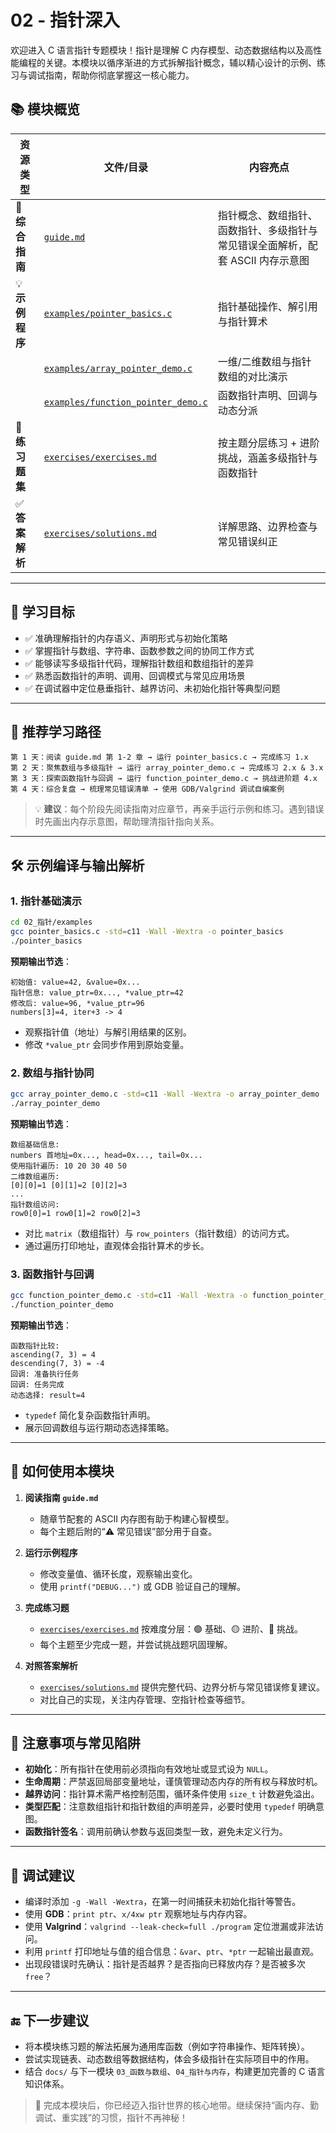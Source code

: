 # 02 - 指针深入

欢迎进入 C 语言指针专题模块！指针是理解 C 内存模型、动态数据结构以及高性能编程的关键。本模块以循序渐进的方式拆解指针概念，辅以精心设计的示例、练习与调试指南，帮助你彻底掌握这一核心能力。

## 📚 模块概览

| 资源类型 | 文件/目录 | 内容亮点 |
|----------|-----------|----------|
| 📖 **综合指南** | [`guide.md`](guide.md) | 指针概念、数组指针、函数指针、多级指针与常见错误全面解析，配套 ASCII 内存示意图 |
| 💡 **示例程序** | [`examples/pointer_basics.c`](examples/pointer_basics.c) | 指针基础操作、解引用与指针算术 |
| | [`examples/array_pointer_demo.c`](examples/array_pointer_demo.c) | 一维/二维数组与指针数组的对比演示 |
| | [`examples/function_pointer_demo.c`](examples/function_pointer_demo.c) | 函数指针声明、回调与动态分派 |
| 🎯 **练习题集** | [`exercises/exercises.md`](exercises/exercises.md) | 按主题分层练习 + 进阶挑战，涵盖多级指针与函数指针 |
| ✅ **答案解析** | [`exercises/solutions.md`](exercises/solutions.md) | 详解思路、边界检查与常见错误纠正 |

---

## 🎯 学习目标

- ✅ 准确理解指针的内存语义、声明形式与初始化策略
- ✅ 掌握指针与数组、字符串、函数参数之间的协同工作方式
- ✅ 能够读写多级指针代码，理解指针数组和数组指针的差异
- ✅ 熟悉函数指针的声明、调用、回调模式与常见应用场景
- ✅ 在调试器中定位悬垂指针、越界访问、未初始化指针等典型问题

---

## 🧭 推荐学习路径

```
第 1 天：阅读 guide.md 第 1-2 章 → 运行 pointer_basics.c → 完成练习 1.x
第 2 天：聚焦数组与多级指针 → 运行 array_pointer_demo.c → 完成练习 2.x & 3.x
第 3 天：探索函数指针与回调 → 运行 function_pointer_demo.c → 挑战进阶题 4.x
第 4 天：综合复盘 → 梳理常见错误清单 → 使用 GDB/Valgrind 调试自编案例
```

> 💡 **建议**：每个阶段先阅读指南对应章节，再亲手运行示例和练习。遇到错误时先画出内存示意图，帮助理清指针指向关系。

---

## 🛠️ 示例编译与输出解析

### 1. 指针基础演示

```bash
cd 02_指针/examples
gcc pointer_basics.c -std=c11 -Wall -Wextra -o pointer_basics
./pointer_basics
```

**预期输出节选**：
```
初始值: value=42, &value=0x...
指针信息: value_ptr=0x..., *value_ptr=42
修改后: value=96, *value_ptr=96
numbers[3]=4, iter+3 -> 4
```
- 观察指针值（地址）与解引用结果的区别。
- 修改 `*value_ptr` 会同步作用到原始变量。

### 2. 数组与指针协同

```bash
gcc array_pointer_demo.c -std=c11 -Wall -Wextra -o array_pointer_demo
./array_pointer_demo
```

**预期输出节选**：
```
数组基础信息:
numbers 首地址=0x..., head=0x..., tail=0x...
使用指针遍历: 10 20 30 40 50 
二维数组遍历:
[0][0]=1 [0][1]=2 [0][2]=3 
...
指针数组访问:
row0[0]=1 row0[1]=2 row0[2]=3 
```
- 对比 `matrix`（数组指针）与 `row_pointers`（指针数组）的访问方式。
- 通过遍历打印地址，直观体会指针算术的步长。

### 3. 函数指针与回调

```bash
gcc function_pointer_demo.c -std=c11 -Wall -Wextra -o function_pointer_demo
./function_pointer_demo
```

**预期输出节选**：
```
函数指针比较:
ascending(7, 3) = 4
descending(7, 3) = -4
回调: 准备执行任务
回调: 任务完成
动态选择: result=4
```
- `typedef` 简化复杂函数指针声明。
- 展示回调数组与运行期动态选择策略。

---

## 📘 如何使用本模块

1. **阅读指南 `guide.md`**
   - 随章节配套的 ASCII 内存图有助于构建心智模型。
   - 每个主题后附的“⚠️ 常见错误”部分用于自查。

2. **运行示例程序**
   - 修改变量值、循环长度，观察输出变化。
   - 使用 `printf("DEBUG...")` 或 GDB 验证自己的理解。

3. **完成练习题**
   - [`exercises/exercises.md`](exercises/exercises.md) 按难度分层：🟢 基础、🟡 进阶、🔴 挑战。
   - 每个主题至少完成一题，并尝试挑战题巩固理解。

4. **对照答案解析**
   - [`exercises/solutions.md`](exercises/solutions.md) 提供完整代码、边界分析与常见错误修复建议。
   - 对比自己的实现，关注内存管理、空指针检查等细节。

---

## 🚧 注意事项与常见陷阱

- **初始化**：所有指针在使用前必须指向有效地址或显式设为 `NULL`。
- **生命周期**：严禁返回局部变量地址，谨慎管理动态内存的所有权与释放时机。
- **越界访问**：指针算术需严格控制范围，循环条件使用 `size_t` 计数避免溢出。
- **类型匹配**：注意数组指针和指针数组的声明差异，必要时使用 `typedef` 明确意图。
- **函数指针签名**：调用前确认参数与返回类型一致，避免未定义行为。

---

## 🧪 调试建议

- 编译时添加 `-g -Wall -Wextra`，在第一时间捕获未初始化指针等警告。
- 使用 **GDB**：`print ptr`、`x/4xw ptr` 观察地址与内存内容。
- 使用 **Valgrind**：`valgrind --leak-check=full ./program` 定位泄漏或非法访问。
- 利用 `printf` 打印地址与值的组合信息：`&var`、`ptr`、`*ptr` 一起输出最直观。
- 出现段错误时先确认：指针是否越界？是否指向已释放内存？是否被多次 `free`？

---

## 🔚 下一步建议

- 将本模块练习题的解法拓展为通用库函数（例如字符串操作、矩阵转换）。
- 尝试实现链表、动态数组等数据结构，体会多级指针在实际项目中的作用。
- 结合 `docs/` 与下一模块 `03_函数与数组`、`04_指针与内存`，构建更加完善的 C 语言知识体系。

> 🎉 完成本模块后，你已经迈入指针世界的核心地带。继续保持“画内存、勤调试、重实践”的习惯，指针不再神秘！